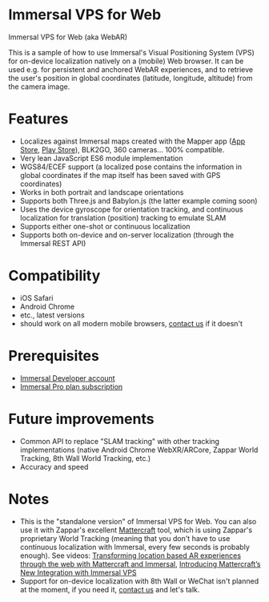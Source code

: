 # Immersal VPS for Web
Immersal VPS for Web (aka WebAR)

This is a sample of how to use Immersal's Visual Positioning System (VPS) for on-device localization natively on a (mobile) Web browser. It can be used e.g. for persistent and anchored WebAR experiences, and to retrieve the user's position in global coordinates (latitude, longitude, altitude) from the camera image.

# Features

- Localizes against Immersal maps created with the Mapper app ([App Store](https://apps.apple.com/app/immersal-mapper/id1466607906), [Play Store](https://play.google.com/store/apps/details?id=com.immersal.sdk.mapper)), BLK2GO, 360 cameras... 100% compatible.
- Very lean JavaScript ES6 module implementation
- WGS84/ECEF support (a localized pose contains the information in global coordinates if the map itself has been saved with GPS coordinates)
- Works in both portrait and landscape orientations
- Supports both Three.js and Babylon.js (the latter example coming soon)
- Uses the device gyroscope for orientation tracking, and continuous localization for translation (position) tracking to emulate SLAM
- Supports either one-shot or continuous localization
- Supports both on-device and on-server localization (through the Immersal REST API)

# Compatibility

- iOS Safari
- Android Chrome
- etc., latest versions
- should work on all modern mobile browsers, [contact us](mailto:support@immersal.com) if it doesn't

# Prerequisites

- [Immersal Developer account](https://developer.immersal.com/)
- [Immersal Pro plan subscription](https://developer.immersal.com/pricing/)

# Future improvements

- Common API to replace "SLAM tracking" with other tracking implementations (native Android Chrome WebXR/ARCore, Zappar World Tracking, 8th Wall World Tracking, etc.)
- Accuracy and speed

# Notes

- This is the "standalone version" of Immersal VPS for Web. You can also use it with Zappar's excellent [Mattercraft](https://zap.works/mattercraft/) tool, which is using Zappar's proprietary World Tracking (meaning that you don't have to use continuous localization with Immersal, every few seconds is probably enough). See videos: [Transforming location based AR experiences through the web with Mattercraft and Immersal](https://youtu.be/G0wbBQzFZJ0?si=wms08zdgDluagk5f), [Introducing Mattercraft’s New Integration with Immersal VPS](https://youtu.be/39_lao6icSI?si=oyA05ySZnckTHrQ6)
- Support for on-device localization with 8th Wall or WeChat isn't planned at the moment, if you need it, [contact us](mailto:support@immersal.com) and let's talk.
